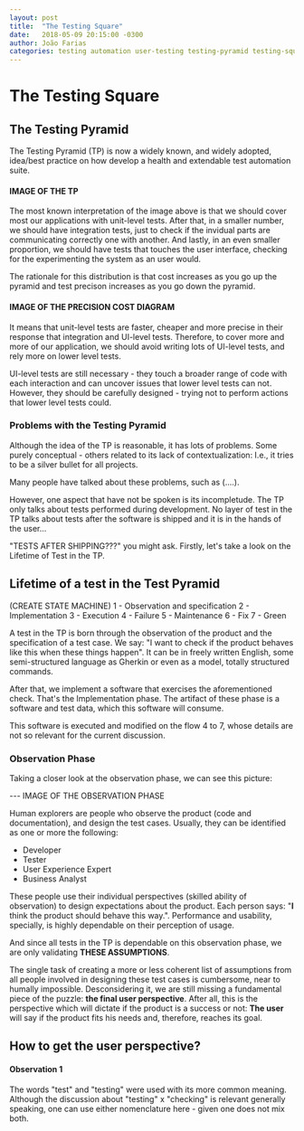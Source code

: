 ```yaml
---
layout: post
title:  "The Testing Square"
date:   2018-05-09 20:15:00 -0300
author: João Farias
categories: testing automation user-testing testing-pyramid testing-square
---
```


# The Testing Square

## The Testing Pyramid

The Testing Pyramid (TP) is now a widely known, and widely adopted, idea/best practice on how develop a health and extendable test automation suite.

#### IMAGE OF THE TP

The most known interpretation of the image above is that we should cover most our applications with unit-level tests. After that, in a smaller number, we should have integration tests, just to check if the invidual parts are communicating correctly one with another. And lastly, in an even smaller proportion, we should have tests that touches the user interface, checking for the experimenting the system as an user would.

The rationale for this distribution is that cost increases as you go up the pyramid and test precison increases as you go down the pyramid.

#### IMAGE OF THE PRECISION COST DIAGRAM

It means that unit-level tests are faster, cheaper and more precise in their response that integration and UI-level tests. Therefore, to cover more and more of our application, we should avoid writing lots of UI-level tests, and rely more on lower level tests.

UI-level tests are still necessary - they touch  a broader range of code with each interaction and can uncover issues that lower level tests can not. However, they should be carefully designed - trying not to perform actions that lower level tests could.

### Problems with the Testing Pyramid

Although the idea of the TP is reasonable, it has lots of problems. Some purely conceptual - others related to its lack of contextualization: I.e., it tries to be a silver bullet for all projects.

Many people have talked about these problems, such as (....).

However, one aspect that have not be spoken is its incompletude. The TP only talks about tests performed during development. No layer of test in the TP talks about tests after the software is shipped and it is in the hands of the user...

"TESTS AFTER SHIPPING???" you might ask. Firstly, let's take a look on the Lifetime of Test in the TP.

## Lifetime of a test in the Test Pyramid

(CREATE STATE MACHINE)
1 - Observation and specification
2 - Implementation
3 - Execution
4 - Failure
5 - Maintenance
6 - Fix
7 - Green

A test in the TP is born through the observation of the product and the specification of a test case. We say: "I want to check if the product behaves like this when these things happen". It can be in freely written English, some semi-structured language as Gherkin or even as a model, totally structured commands.

After that, we implement a software that exercises the aforementioned check. That's the Implementation phase. The artifact of these phase is a software and test data, which this software will consume.

This software is executed and modified on the flow 4 to 7, whose details are not so relevant for the current discussion.

### Observation Phase

Taking a closer look at the observation phase, we can see this picture:

--- IMAGE OF THE OBSERVATION PHASE

Human explorers are people who observe the product (code and documentation), and design the test cases. Usually, they can be identified as one or more the following:

- Developer
- Tester
- User Experience Expert
- Business Analyst

These people use their individual perspectives (skilled ability of observation) to design expectations about the product. Each person says: "**I** think the product should behave this way.". Performance and usability, specially, is highly dependable on their perception of usage.

And since all tests in the TP is dependable on this observation phase, we are only validating **THESE ASSUMPTIONS**.

The single task of creating a more or less coherent list of assumptions from all people involved in designing these test cases is cumbersome, near to humally impossible. Desconsidering it, we are still missing a fundamental piece of the puzzle: **the final user perspective**. After all, 
this is the perspective which will dictate if the product is a success or not: **The user** will say if the product fits his needs and, therefore, reaches its goal.

## How to get the user perspective?



#### Observation 1
The words "test" and "testing" were used with its more common meaning. Although the discussion about "testing" x "checking" is relevant generally speaking, one can use either nomenclature here - given one does not mix both.